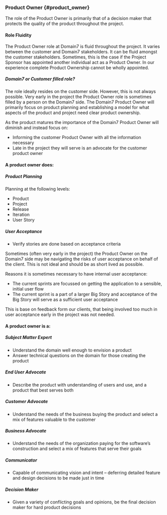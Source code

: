 ### Product Owner {#product_owner}

The role of the Product Owner is primarily that of a decision maker that protects the quality of the product throughout the project.

#### Role Fluidity

The Product Owner role at Domain7 is fluid throughout the project. It varies between the customer and Domain7 stakeholders. It can be fluid amongst the customer stakeholders. Sometimes, this is the case if the Project Sponsor has appointed another individual act as a Product Owner. In our experience complete Product Ownership cannot be wholly appointed.

##### Domain7 or Customer filled role?
The role ideally resides on the customer side. However, this is not always possible.
Very early in the project the Product Owner role is sometimes filled by a person on the Domain7 side. The Domain7 Product Owner will primarily focus on product planning and establishing a model for what aspects of the product and project need clear product ownership. 

As the product matures the importance of the Domain7 Product Owner will diminish and instead focus on:

* Informing the customer Product Owner with all the information necessary
* Late in the project they will serve is an advocate for the customer product owner 

#### A product owner does:

##### Product Planning

Planning at the following levels:

* Product
* Project
* Release
* Iteration
* User Story

##### User Acceptance

* Verify stories are done based on acceptance criteria

Sometimes (often very early in the project) the Product Owner on the Domain7 side may be navigating the risks of user acceptance on behalf of the client. This is not ideal and should be as short lived as possible. 

Reasons it is sometimes necessary to have internal user acceptance:

* The current sprints are focussed on getting the application to a sensible, initial user flow
* The current sprint is a part of a larger Big Story and acceptance of the Big Story will serve as a sufficient user acceptance

This is base on feedback form our clients, that being involved too much in user acceptance early in the project was not needed.


#### A product owner is a:

##### Subject Matter Expert

* Understand the domain well enough to envision a product
* Answer technical questions on the domain for those creating the product

##### End User Advocate

* Describe the product with understanding of users and use, and a product that best serves both

##### Customer Advocate

* Understand the needs of the business buying the product and select a mix of features valuable to the customer

##### Business Advocate

* Understand the needs of the organization paying for the software’s construction and select a mix of features that serve their goals

##### Communicator

* Capable of communicating vision and intent – deferring detailed feature and design decisions to be made just in time

##### Decision Maker

* Given a variety of conflicting goals and opinions, be the final decision maker for hard product decisions